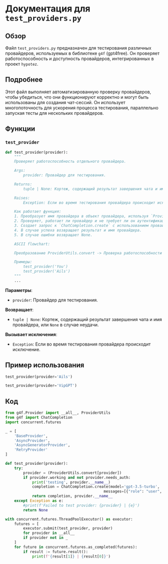 # Документация для `test_providers.py`

## Обзор

Файл `test_providers.py` предназначен для тестирования различных провайдеров, используемых в библиотеке `g4f` (gpt4free). Он проверяет работоспособность и доступность провайдеров, интегрированных в проект `hypotez`.

## Подробнее

Этот файл выполняет автоматизированную проверку провайдеров, чтобы убедиться, что они функционируют корректно и могут быть использованы для создания чат-сессий. Он использует многопоточность для ускорения процесса тестирования, параллельно запуская тесты для нескольких провайдеров.

## Функции

### `test_provider`

```python
def test_provider(provider):
    """
    Проверяет работоспособность отдельного провайдера.

    Args:
        provider: Провайдер для тестирования.

    Returns:
        tuple | None: Кортеж, содержащий результат завершения чата и имя провайдера, или None в случае неудачи.

    Raises:
        Exception: Если во время тестирования провайдера происходит исключение.

    Как работает функция:
    1. Преобразует имя провайдера в объект провайдера, используя `ProviderUtils.convert`.
    2. Проверяет, работает ли провайдер и не требует ли он аутентификации.
    3. Создает запрос к `ChatCompletion.create` с использованием провайдера и сообщения "hello".
    4. В случае успеха возвращает результат и имя провайдера.
    5. В случае ошибки возвращает None.

    ASCII flowchart:

    Преобразование ProviderUtils.convert -> Проверка работоспособности и аутентификации -> Создание запроса ChatCompletion.create -> Результат или None

    Примеры:
        test_provider('You')
        test_provider('Ails')
    """
    ...
```

**Параметры**:

-   `provider`: Провайдер для тестирования.

**Возвращает**:

-   `tuple | None`: Кортеж, содержащий результат завершения чата и имя провайдера, или `None` в случае неудачи.

**Вызывает исключения**:

-   `Exception`: Если во время тестирования провайдера происходит исключение.

## Пример использования
```python
test_provider(provider='Ails')
```
```python
test_provider(provider='VipGPT')
```

## Код
```python
from g4f.Provider import __all__, ProviderUtils
from g4f import ChatCompletion
import concurrent.futures

_ = [
    'BaseProvider',
    'AsyncProvider',
    'AsyncGeneratorProvider',
    'RetryProvider'
]

def test_provider(provider):
    try:
        provider = (ProviderUtils.convert[provider])
        if provider.working and not provider.needs_auth:
            print('testing', provider.__name__)
            completion = ChatCompletion.create(model='gpt-3.5-turbo', 
                                            messages=[{"role": "user", "content": "hello"}], provider=provider)
            return completion, provider.__name__
    except Exception as e:
        #print(f'Failed to test provider: {provider} | {e}')
        return None

with concurrent.futures.ThreadPoolExecutor() as executor:
    futures = [
        executor.submit(test_provider, provider)
        for provider in __all__
        if provider not in _
    ]
    for future in concurrent.futures.as_completed(futures):
        if result := future.result():
            print(f'{result[1]} | {result[0]}')